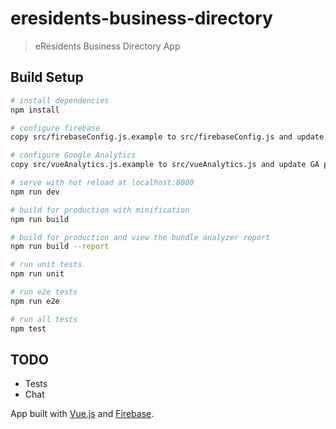 # eresidents-business-directory

> eResidents Business Directory App

## Build Setup

``` bash
# install dependencies
npm install

# configure firebase
copy src/firebaseConfig.js.example to src/firebaseConfig.js and update credentials.

# configure Google Analytics
copy src/vueAnalytics.js.example to src/vueAnalytics.js and update GA property ID.

# serve with hot reload at localhost:8080
npm run dev

# build for production with minification
npm run build

# build for production and view the bundle analyzer report
npm run build --report

# run unit tests
npm run unit

# run e2e tests
npm run e2e

# run all tests
npm test
```
## TODO
- Tests
- Chat

App built with [Vue.js](https://vuejs.org/) and [Firebase](https://firebase.google.com/).
